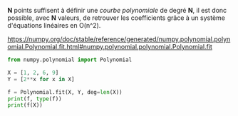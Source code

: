 
**N** points suffisent à définir une _courbe polynomiale_ de degré **N**, il est donc possible, avec **N** valeurs, de retrouver les coefficients grâce à un système d'équations linéaires en O(n^2).


https://numpy.org/doc/stable/reference/generated/numpy.polynomial.polynomial.Polynomial.fit.html#numpy.polynomial.polynomial.Polynomial.fit

```python
from numpy.polynomial import Polynomial

X = [1, 2, 6, 9]
Y = [2**x for x in X]

f = Polynomial.fit(X, Y, deg=len(X))
print(f, type(f))
print(f(X))
```